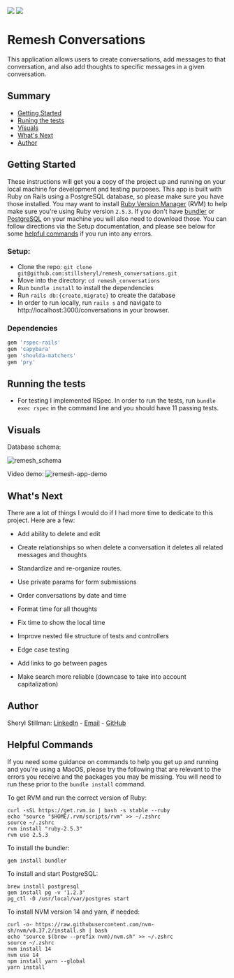 <!-- Shields -->
![](https://img.shields.io/badge/Ruby-2.5.3-red)
![](https://img.shields.io/badge/Rails-6.1.2.1-informational?style=flat&logo=<LOGO_NAME>&logoColor=white&color=2bbc8a)

# Remesh Conversations

This application allows users to create conversations, add messages to that conversation, and also add thoughts to specific messages in a given conversation.

## Summary

  - [Getting Started](#getting-started)
  - [Runing the tests](#running-the-tests)
  - [Visuals](#visuals)
  - [What's Next](#whats-next)
  - [Author](#author)

## Getting Started

These instructions will get you a copy of the project up and running on your local machine for development and testing purposes. This app is built with Ruby on Rails using a PostgreSQL database, so please make sure you have those installed. You may want to install [Ruby Version Manager](https://rvm.io/) (RVM) to help make sure you're using Ruby version `2.5.3`. If you don't have [bundler](https://bundler.io/) or [PostgreSQL](https://www.postgresql.org/) on your machine you will also need to download those. You can follow directions via the Setup documentation, and please see below for some [helpful commands](#helpful-commands) if you run into any errors.

### Setup:
- Clone the repo: `git clone git@github.com:stillsheryl/remesh_conversations.git`
- Move into the directory: `cd remesh_conversations`
- Run `bundle install` to install the dependencies
- Run `rails db:{create,migrate}` to create the database
- In order to run locally, run `rails s` and navigate to http://localhost:3000/conversations in your browser.

### Dependencies

```ruby
gem 'rspec-rails'
gem 'capybara'
gem 'shoulda-matchers'
gem 'pry'
```

## Running the tests

* For testing I implemented RSpec. In order to run the tests, run `bundle exec rspec` in the command line and you should have 11 passing tests.

## Visuals

Database schema:

![remesh_schema](https://user-images.githubusercontent.com/7945439/107723449-557fbf00-6c9e-11eb-81f0-3d8d57892e25.png)

Video demo:
![remesh-app-demo](https://j.gifs.com/NLNkPN.gif)

## What's Next

There are a lot of things I would do if I had more time to dedicate to this project. Here are a few:

* Add ability to delete and edit

* Create relationships so when delete a conversation it deletes all related messages and thoughts

* Standardize and re-organize routes.

* Use private params for form submissions

* Order conversations by date and time

* Format time for all thoughts

* Fix time to show the local time

* Improve nested file structure of tests and controllers

* Edge case testing

* Add links to go between pages

* Make search more reliable (downcase to take into account capitalization)

## Author

Sheryl Stillman: [LinkedIn](https://www.linkedin.com/in/sherylstillman1/) - [Email](mailto:sheryl.stillman@gmail.com) -  [GitHub](https://github.com/stillsheryl)


## Helpful Commands

If you need some guidance on commands to help you get up and running and you're using a MacOS, please try the following that are relevant to the errors you receive and the packages you may be missing. You will need to run these prior to the `bundle install` command.

To get RVM and run the correct version of Ruby:
```
curl -sSL https://get.rvm.io | bash -s stable --ruby
echo "source "$HOME/.rvm/scripts/rvm" >> ~/.zshrc
source ~/.zshrc
rvm install "ruby-2.5.3"
rvm use 2.5.3
```

To install the bundler:
```
gem install bundler
```

To install and start PostgreSQL:
```
brew install postgresql
gem install pg -v '1.2.3'
pg_ctl -D /usr/local/var/postgres start
```

To install NVM version 14 and yarn, if needed:
```
curl -o- https://raw.githubusercontent.com/nvm-sh/nvm/v0.37.2/install.sh | bash
echo "source $(brew --prefix nvm)/nvm.sh" >> ~/.zshrc
source ~/.zshrc
nvm install 14
nvm use 14
npm install yarn --global
yarn install
```
